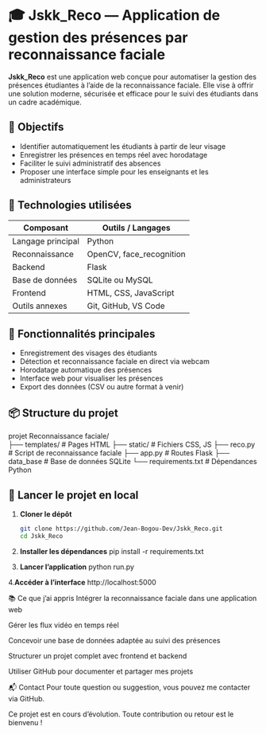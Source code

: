 # 🎓 Jskk_Reco — Application de gestion des présences par reconnaissance faciale

**Jskk_Reco** est une application web conçue pour automatiser la gestion des présences étudiantes à l’aide de la reconnaissance faciale. Elle vise à offrir une solution moderne, sécurisée et efficace pour le suivi des étudiants dans un cadre académique.

## 📌 Objectifs

- Identifier automatiquement les étudiants à partir de leur visage
- Enregistrer les présences en temps réel avec horodatage
- Faciliter le suivi administratif des absences
- Proposer une interface simple pour les enseignants et les administrateurs

## 🧰 Technologies utilisées

| Composant        | Outils / Langages             |
|------------------|-------------------------------|
| Langage principal| Python                        |
| Reconnaissance   | OpenCV, face_recognition      |
| Backend          | Flask                         |
| Base de données  | SQLite ou MySQL               |
| Frontend         | HTML, CSS, JavaScript         |
| Outils annexes   | Git, GitHub, VS Code          |

## 🧠 Fonctionnalités principales

- Enregistrement des visages des étudiants
- Détection et reconnaissance faciale en direct via webcam
- Horodatage automatique des présences
- Interface web pour visualiser les présences
- Export des données (CSV ou autre format à venir)

## 📦 Structure du projet
projet Reconnaissance faciale/  
 ├── templates/ # Pages HTML 
 ├── static/ # Fichiers CSS, JS 
 ├── reco.py # Script de reconnaissance faciale 
 ├── app.py # Routes Flask 
 ├── data_base # Base de données SQLite 
 └── requirements.txt # Dépendances Python 

 
## 🚀 Lancer le projet en local

1. **Cloner le dépôt**
   ```bash
   git clone https://github.com/Jean-Bogou-Dev/Jskk_Reco.git
   cd Jskk_Reco
2. **Installer les dépendances**
pip install -r requirements.txt

3. **Lancer l’application**
python run.py

4.**Accéder à l’interface**
http://localhost:5000

📚 Ce que j’ai appris
Intégrer la reconnaissance faciale dans une application web

Gérer les flux vidéo en temps réel

Concevoir une base de données adaptée au suivi des présences

Structurer un projet complet avec frontend et backend

Utiliser GitHub pour documenter et partager mes projets

📬 Contact
Pour toute question ou suggestion, vous pouvez me contacter via GitHub.

Ce projet est en cours d’évolution. Toute contribution ou retour est le bienvenu !
